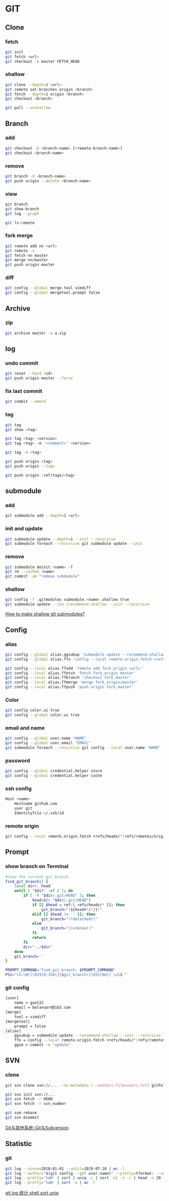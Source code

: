 
# GIT 

## Clone

### fetch

```sh
git init
git fetch <url>
git checkout -b master FETCH_HEAD
```

### shallow

```sh
git clone --depth=1 <url>
git remote set-branches origin <branch>
git fetch --depth=1 origin <branch>
git checkout <branch>

git pull --unshallow
```

## Branch

### add

```sh
git checkout -b <branch-name> [<remote-branch-name>]
git checkout <branch-name>
```

### remove

```sh
git branch -d <branch-name>
git push origin --delete <branch-name>
```

### view

```sh
git branch
git show-branch
git log --graph

git ls-remote
```

### fork merge

```sh
git remote add nn <url>
git remote -v
git fetch nn master
git merge nn/master
git push origin master
```

### diff

```sh
git config --global merge.tool vimdiff
git config --global mergetool.prompt false
```

## Archive

### zip

```sh
git archive master -o a.zip
```

## log

### undo commit

```sh
git reset --hard <id>
git push origin master --force
```

### fix last commit

```sh
git commit --amend
```

### tag

```sh
git tag
git show <tag>

git tag <tag> <version>
git tag <tag> -m '<comment>' <version>

git tag -d <tag>

git push origin <tag>
git push origin --tags

git push origin :ref/tags/<tag>
```

## submodule

### add

```sh
git submodule add --depth=1 <url>
```

### init and update

```sh
git submodule update --depth=1 --init --recursive
git submodule foreach --recursive git submodule update --init
```

### remove

```sh
git submodule deinit <name> -f
git rm --cached <name>
git commit -am "remove submodule"
```

### shallow

```sh
git config -f .gitmodules submodule.<name>.shallow true
git submodule update --[no-]recommend-shallow --init --recursive
```

[How to make shallow git submodules?](https://stackoverflow.com/questions/2144406/how-to-make-shallow-git-submodules)

## Config

### alias

```sh
git config --global alias.ggsubup 'submodule update --recommend-shallow --init --recursive'
git config --global alias.ffo 'config --local remote.origin.fetch +refs/heads/*:refs/remotes/origin/*'
```

```sh
git config --local alias.ffadd 'remote add fork_origin <url>'
git config --local alias.ffetch 'fetch fork_origin master'
git config --local alias.ffbranch 'checkout fork_master'
git config --local alias.ffmerge 'merge fork_origin/master'
git config --local alias.ffpush 'push origin fork_master'
```

### Color

```sh
git config color.ui true
git config --global color.ui true
```

### email and name

```sh
git config --global user.name "NAME"
git config --global user.email "EMAIL"
git submodule foreach --recursive git config --local user.name "NAME"
```

### password

```sh
git config --global credential.helper store
git config --global credential.helper cache
```

### ssh config

```sh
Host <name>
    Hostname github.com
    user git
    Identityfile ~/.ssh/id
```

### remote origin

```sh
git config --local remote.origin.fetch +refs/heads/*:refs/remotes/origin/*
```

## Prompt

### show branch on Terminal

```sh
#show the current git branch
find_git_branch() {
    local dir=. head
    until [ "$dir" -ef / ]; do
        if [ -f "$dir/.git/HEAD" ]; then
            head=$(< "$dir/.git/HEAD")
            if [[ $head = ref:\ refs/heads/* ]]; then
                git_branch="(${head#*/*/})"
            elif [[ $head != '' ]]; then
                git_branch="((detached))"
            else
                git_branch="((unknow))"
            fi
            return
        fi
        dir="../$dir"
    done
    git_branch=''
}

PROMPT_COMMAND="find_git_branch; $PROMPT_COMMAND"
PS1="\h:\W\[\033[0;32m\]\$git_branch\[\033[0m\] \u\$ "
```

### git config

```sh
[user]
    name = guo122
    email = balanuard@163.com
[merge]
    tool = vimdiff
[mergetool]
    prompt = false
[alias]
    ggsubup = submodule update --recommend-shallow --init --recursive
    ffo = config --local remote.origin.fetch +refs/heads/*:refs/remotes/origin/*
	ggcm = commit -m "update"
```

## SVN

### clone

```sh
git svn clone svn://... --no-metadata [--authors-file=users.txt] gitFolder

git svn init svn://...
git svn fetch -r HEAD
git svn fetch -r svn_number

git svm rebase
git svn dcommit
```
[Git与其他系统-Git与Subversion](https://git-scm.com/book/zh/v1/Git-与其他系统-Git-与-Subversion)

## Statistic

### git

```sh
git log --since=2018-01-01 --until=2019-07-10 | wc -l
git log --author="$(git config --get user.name)" --pretty=tformat: --numstat | gawk '{ add += $1 ; subs += $2 ; loc += $1 - $2 } END { printf "added lines: %s removed lines : %s total lines: %s\n",add,subs,loc }' -
git log --pretty='%aN' | sort | uniq -c | sort -k1 -n -r | head -n 20
git log --pretty='%aN' | sort -u | wc -l
```

[git log 统计 shell sort uniq](https://my.oschina.net/shunshun/blog/3060576)

